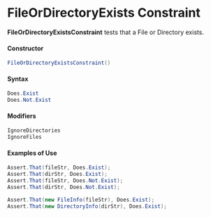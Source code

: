 # FileOrDirectoryExists Constraint


**FileOrDirectoryExistsConstraint** tests that a File or Directory exists.

#### Constructor

```csharp
FileOrDirectoryExistsConstraint()
```

#### Syntax

```csharp
Does.Exist
Does.Not.Exist
```

#### Modifiers

```csharp
IgnoreDirectories
IgnoreFiles
```

#### Examples of Use

```csharp
Assert.That(fileStr, Does.Exist);
Assert.That(dirStr, Does.Exist);
Assert.That(fileStr, Does.Not.Exist);
Assert.That(dirStr, Does.Not.Exist);

Assert.That(new FileInfo(fileStr), Does.Exist);
Assert.That(new DirectoryInfo(dirStr), Does.Exist);
```
